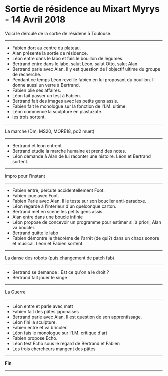 Sortie de résidence au Mixart Myrys - 14 Avril 2018
============================================================

Voici le déroulé de la sortie de résidene à Toulouse.

-------------------------------------------------------

- Fabien dort au centre du plateau.
- Alan présente la sortie de résidence.
- Léon entre dans le labo et fais le bouillon de légumes.
- Bertrand entre dans le labo, salut Léon, salut Otto, salut Alan.
- Bertrand parle avec Alan. Il y est question de l'objectif ultime du groupe de recherche.
- Pendant ce temps Léon reveille fabien en lui proposant du bouillon. Il donne aussi un verre à Bertrand.
- Fabien plie ses affaires.
- Léon fait passer un test à Fabien.
- Bertrand fait des images avec les petits gens assis.
- Fabien fait le monologue sur la fonction de l'I.M. ultime.
- Léon commence la sculpture en plastazote.
- les trois sortent.
------------------------------------------------------

La marche (Dm, MS20, MORE18, pd2 muet)

-------------------------------------------------------
- Bertrand et leon entrent
- Bertrand etudie la marche humaine et prend des notes.
- Léon demande à Alan de lui raconter une histoire. Léon et Bertrand sortent.
-------------------------------------------------------

impro pour l'instant

---------------------------------------------------------
- Fabien entre, percute accidentellement Foot.
- Fabien joue avec Foot.
- Fabien Parle avec Alan. Il le teste sur son bouclier anti-paradoxe.
- Léon regarde à l'interieur d'un quelconque carton.
- Bertrand met en scène les petits gens assis.
- Alan entre dans une boucle infinie
- Léon propose de concevoir un programme pour estimer si, à priori, Alan va boucler.
- Bertrand quitte le labo
- Fabien démontre le théorème de l'arrêt (de qui?) dans un chaos sonore et musical. Léon et Fabien sortent.
-------------------------------------------------------

La danse des robots
(puis changement de patch fab)

------------------------------------------------------
- Bertrand se demande : Est ce qu'on a le droit ?
- Bertrand fait jouer le singe
-------------------------------------------------------

La Guerre

--------------------------------------------------------
- Léon entre et parle avec matt
- Fabien fait des pâtes japonaises
- Bertrand parle avec Alan. Il est question de son apprentissage.
- Léon fini la sculpture.
- Fabien entre et va bricoler.
- Léon fais le monologue sur l'I.M. critique d'art
- Fabien propose Echo.
- Léon test Echo sous le regard de Bertrand et Fabien
- Les trois chercheurs mangent des pâtes
-------------------------------------------------------

**Fin**


------

